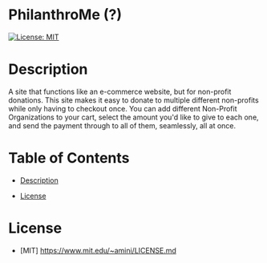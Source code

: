 # PhilanthroMe (?)

[![License: MIT](https://img.shields.io/badge/License-MIT-yellow.svg)](https://opensource.org/licenses/MIT)

# Description

A site that functions like an e-commerce website, but for non-profit donations. This site makes it easy to donate to multiple different non-profits while only having to checkout once. You can add different Non-Profit Organizations to your cart, select the amount you'd like to give to each one, and send the payment through to all of them, seamlessly, all at once.

# Table of Contents

- [Description](#Description)

- [License](#License)

# License
    
- [MIT] https://www.mit.edu/~amini/LICENSE.md